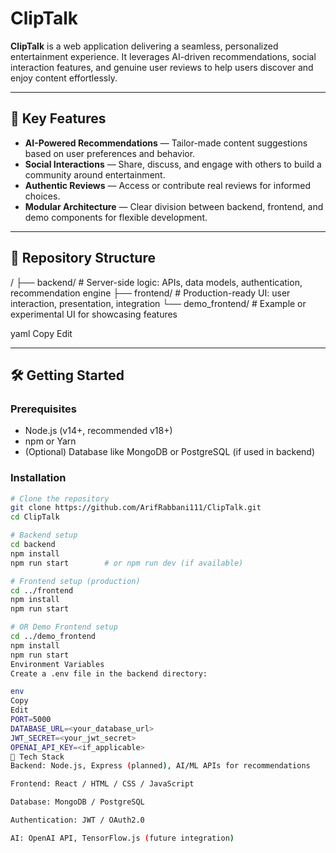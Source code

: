 # ClipTalk

**ClipTalk** is a web application delivering a seamless, personalized entertainment experience. It leverages AI-driven recommendations, social interaction features, and genuine user reviews to help users discover and enjoy content effortlessly.

---

## 🚀 Key Features

- **AI-Powered Recommendations** — Tailor-made content suggestions based on user preferences and behavior.
- **Social Interactions** — Share, discuss, and engage with others to build a community around entertainment.
- **Authentic Reviews** — Access or contribute real reviews for informed choices.
- **Modular Architecture** — Clear division between backend, frontend, and demo components for flexible development.

---

## 📂 Repository Structure

/
├── backend/ # Server-side logic: APIs, data models, authentication, recommendation engine
├── frontend/ # Production-ready UI: user interaction, presentation, integration
└── demo_frontend/ # Example or experimental UI for showcasing features

yaml
Copy
Edit

---

## 🛠️ Getting Started

### Prerequisites
- Node.js (v14+, recommended v18+)
- npm or Yarn
- (Optional) Database like MongoDB or PostgreSQL (if used in backend)

### Installation

```bash
# Clone the repository
git clone https://github.com/ArifRabbani111/ClipTalk.git
cd ClipTalk

# Backend setup
cd backend
npm install
npm run start        # or npm run dev (if available)

# Frontend setup (production)
cd ../frontend
npm install
npm run start

# OR Demo Frontend setup
cd ../demo_frontend
npm install
npm run start
Environment Variables
Create a .env file in the backend directory:

env
Copy
Edit
PORT=5000
DATABASE_URL=<your_database_url>
JWT_SECRET=<your_jwt_secret>
OPENAI_API_KEY=<if_applicable>
🧩 Tech Stack
Backend: Node.js, Express (planned), AI/ML APIs for recommendations

Frontend: React / HTML / CSS / JavaScript

Database: MongoDB / PostgreSQL

Authentication: JWT / OAuth2.0

AI: OpenAI API, TensorFlow.js (future integration)

